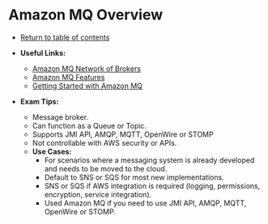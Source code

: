 # Amazon MQ Overview

* [Return to table of contents](../../../README.md)

* **Useful Links:**
  * [Amazon MQ Network of Brokers](https://docs.aws.amazon.com/amazon-mq/latest/developer-guide/network-of-brokers.html)
  * [Amazon MQ Features](https://aws.amazon.com/amazon-mq/features/)
  * [Getting Started with Amazon MQ](https://docs.aws.amazon.com/amazon-mq/latest/developer-guide/amazon-mq-getting-started.html)

* **Exam Tips:**
  * Message broker.
  * Can function as a Queue or Topic.
  * Supports JMI API, AMQP, MQTT, OpenWire or STOMP
  * Not controllable with AWS security or APIs.
  * **Use Cases:**
    * For scenarios where a messaging system is already developed and needs to be moved to the cloud.
    * Default to SNS or SQS for most new implementations.
    * SNS or SQS if AWS integration is required (logging, permissions, encryption, service integration).
    * Used Amazon MQ if you need to use JMI API, AMQP, MQTT, OpenWire or STOMP.
